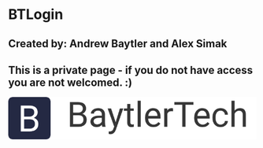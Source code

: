 # BTLogin
## Created by: Andrew Baytler and Alex Simak
## This is a private page - if you do not have access you are not welcomed. :)
![](BaytlerLogo.png)
